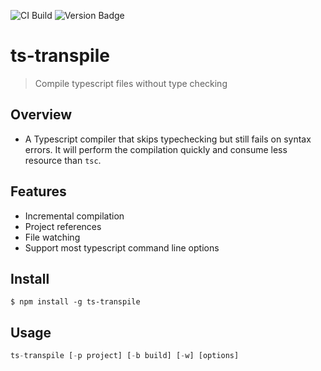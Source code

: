 ![CI Build](https://travis-ci.org/vdtn359/ts-transpile.svg?branch=master) ![Version Badge](https://badge.fury.io/js/ts-transpile.svg)
# ts-transpile

> Compile typescript files without type checking

## Overview
- A Typescript compiler that skips typechecking but still fails on syntax errors. It will perform the compilation quickly and consume less resource than `tsc`.

## Features

- Incremental compilation
- Project references
- File watching
- Support most typescript command line options

## Install

```
$ npm install -g ts-transpile
```

## Usage

```js
ts-transpile [-p project] [-b build] [-w] [options]
```
